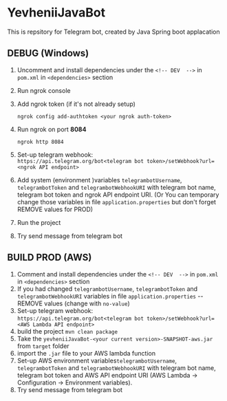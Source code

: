 # YevheniiJavaBot
This is repsitory for Telegram bot, created by Java Spring boot applacation


## DEBUG (Windows)

1. Uncomment and install dependencies under the `<!-- DEV  -->` in `pom.xml` in `<dependencies>` section
2. Run ngrok console
3. Add ngrok token (if it's not already setup)

    `ngrok config add-authtoken <your ngrok auth-token>`
4. Run ngrok on port **8084**

    `ngrok http 8084`
5. Set-up telegram webhook:     
`https://api.telegram.org/bot<telegram bot token>/setWebhook?url=<ngrok API endpoint>`
6. Add system (environment )variables `telegrambotUsername`, `telegrambotToken` and `telegrambotWebhookURI` with telegram bot name, telegram bot token and ngrok API endpoint URI. (Or You can temporary change those variables in file `application.properties` but don't forget REMOVE values for PROD)
7. Run the project
8. Try send message from telegram bot


## BUILD PROD (AWS)
1. Comment and install dependencies under the `<!-- DEV  -->` in `pom.xml` in `<dependencies>` section
2. If you had changed `telegrambotUsername`, `telegrambotToken` and `telegrambotWebhookURI` variables in file `application.properties` -- REMOVE values (change with `no-value`)
3. Set-up telegram webhook:     
`https://api.telegram.org/bot<telegram bot token>/setWebhook?url=<AWS Lambda API endpoint>`
4. build the project `mvn clean package`
5. Take the `yevheniiJavaBot-<your current version>-SNAPSHOT-aws.jar` from `target` folder 
6. import the `.jar` file to your AWS lambda function
7. Set-up AWS environment variables`telegrambotUsername`, `telegrambotToken` and `telegrambotWebhookURI` with telegram bot name, telegram bot token and AWS API endpoint URI  (AWS Lambda → Configuration → Environment variables). 
8. Try send message from telegram bot
